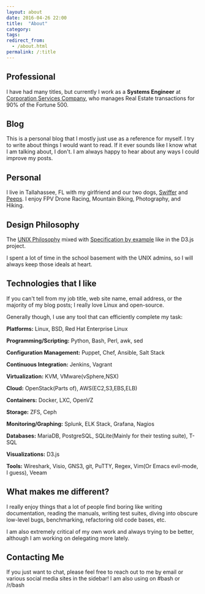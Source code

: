 ```yaml
---
layout: about
date: 2016-04-26 22:00
title:  "About"
category: 
tags: 
redirect_from:
  - /about.html
permalink: /:title
---
```


Professional
------------
I have had many titles, but currently I work as a **Systems Engineer** at [Corporation Services Company](https://www.cscglobal.com/service/cls/real-estate-recording-services), who manages Real Estate transactions for 90% of the Fortune 500.

Blog
----
This is a personal blog that I mostly just use as a reference for myself. I try to write about things I would want to read. If it ever sounds like I know what I am talking about, I don't. I am always happy to hear about any ways I could improve my posts.

Personal
--------
I live in Tallahassee, FL with my girlfriend and our two dogs, [Swiffer](https://grayson.sh/assets/images/swiffer.jpg) and [Peeps](https://grayson.sh/assets/images/peeps.JPG). I enjoy FPV Drone Racing, Mountain Biking, Photography, and Hiking.

Design Philosophy
-----------------
The [UNIX Philosophy](http://wiki.c2.com/?UnixDesignPhilosophy) mixed with [Specification by example](https://en.wikipedia.org/wiki/Specification_by_example) like in the D3.js project. 

I spent a lot of time in the school basement with the UNIX admins, so I will always keep those ideals at heart.

Technologies that I like
------------------------
If you can't tell from my job title, web site name, email address, or the majority of my blog posts; I really love Linux and open-source.
 
Generally though, I use any tool that can efficiently complete my task:

**Platforms:** Linux, BSD, Red Hat Enterprise Linux

**Programming/Scripting:** Python, Bash, Perl, awk, sed

**Configuration Management:** Puppet, Chef, Ansible, Salt Stack

**Continuous Integration:** Jenkins, Vagrant

**Virtualization:** KVM, VMware(vSphere,NSX)

**Cloud:** OpenStack(Parts of), AWS(EC2,S3,EBS,ELB)

**Containers:** Docker, LXC, OpenVZ

**Storage:** ZFS, Ceph

**Monitoring/Graphing:** Splunk, ELK Stack, Grafana, Nagios

**Databases:** MariaDB, PostgreSQL, SQLite(Mainly for their testing suite), T-SQL

**Visualizations:** D3.js

**Tools:** Wireshark, Visio, GNS3, git, PuTTY, Regex, Vim(Or Emacs evil-mode, I guess), Veeam

What makes me different?
------------------------
I really enjoy things that a lot of people find boring like writing documentation, reading the manuals, writing test suites, diving into obscure low-level bugs, benchmarking, refactoring old code bases, etc.

I am also extremely critical of my own work and always trying to be better, although I am working on delegating more lately.

Contacting Me
-------------
If you just want to chat, please feel free to reach out to me by email or various social media sites in the sidebar! I am also using on #bash or /r/bash